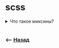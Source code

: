 # scss

<details>
<summary> Что такое миксины?</summary>

![illustration](https://raw.githubusercontent.com/webster6667/documentation/master/documentation-data/illustrations/dd-up.svg)

Вспомогательные функции которые компилятся в css

![illustration](https://raw.githubusercontent.com/webster6667/documentation/master/documentation-data/illustrations/dd-down.svg)

</details>

<br>

### ⟵ **<a href="../../readme.md">Назад</a>**